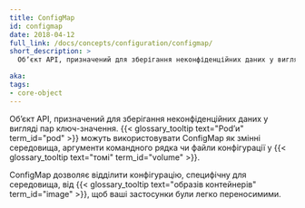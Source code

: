 ```yaml
---
title: ConfigMap
id: configmap
date: 2018-04-12
full_link: /docs/concepts/configuration/configmap/
short_description: >
  Обʼєкт API, призначений для зберігання неконфіденційних даних у вигляді пар ключ-значення. Може використовуватися як змінні середовища, аргументи командного рядка чи файли конфігурації у томі.

aka: 
tags:
- core-object
---
```

Обʼєкт API, призначений для зберігання неконфіденційних даних у вигляді пар ключ-значення. {{< glossary_tooltip text="Podʼи" term_id="pod" >}} можуть використовувати ConfigMap як змінні середовища, аргументи командного рядка чи файли конфігурації у
{{< glossary_tooltip text="томі" term_id="volume" >}}.

<!--more--> 

ConfigMap дозволяє відділити конфігурацію, специфічну для середовища, від {{< glossary_tooltip text="образів контейнерів" term_id="image" >}}, щоб ваші застосунки були легко переносимими.
